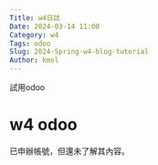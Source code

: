```yaml
---
Title: w4日誌
Date: 2024-03-14 11:00
Category: w4
Tags: odoo
Slug: 2024-Spring-w4-blog-tutorial
Author: kmol
---
```


試用odoo

<!-- PELICAN_END_SUMMARY -->

# w4 odoo

已申辦帳號，但還未了解其內容。
